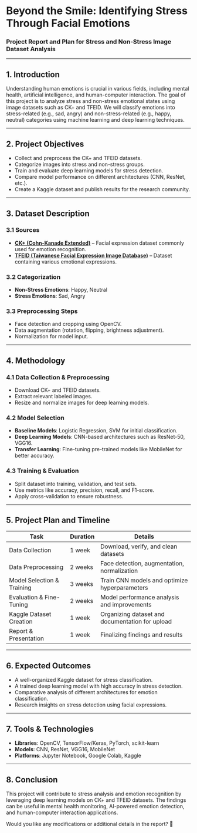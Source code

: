 # Beyond the Smile: Identifying Stress Through Facial Emotions
### **Project Report and Plan for Stress and Non-Stress Image Dataset Analysis**  

---

## **1. Introduction**  
Understanding human emotions is crucial in various fields, including mental health, artificial intelligence, and human-computer interaction. The goal of this project is to analyze stress and non-stress emotional states using image datasets such as CK+ and TFEID. We will classify emotions into stress-related (e.g., sad, angry) and non-stress-related (e.g., happy, neutral) categories using machine learning and deep learning techniques.  

---

## **2. Project Objectives**  

- Collect and preprocess the CK+ and TFEID datasets.  
- Categorize images into stress and non-stress groups.  
- Train and evaluate deep learning models for stress detection.  
- Compare model performance on different architectures (CNN, ResNet, etc.).  
- Create a Kaggle dataset and publish results for the research community.  

---

## **3. Dataset Description**  

### **3.1 Sources**  
- **[CK+ (Cohn-Kanade Extended)](w)** – Facial expression dataset commonly used for emotion recognition.  
- **[TFEID (Taiwanese Facial Expression Image Database)](w)** – Dataset containing various emotional expressions.  

### **3.2 Categorization**  
- **Non-Stress Emotions**: Happy, Neutral  
- **Stress Emotions**: Sad, Angry  

### **3.3 Preprocessing Steps**  
- Face detection and cropping using OpenCV.  
- Data augmentation (rotation, flipping, brightness adjustment).  
- Normalization for model input.  

---

## **4. Methodology**  

### **4.1 Data Collection & Preprocessing**  
- Download CK+ and TFEID datasets.  
- Extract relevant labeled images.  
- Resize and normalize images for deep learning models.  

### **4.2 Model Selection**  
- **Baseline Models**: Logistic Regression, SVM for initial classification.  
- **Deep Learning Models**: CNN-based architectures such as ResNet-50, VGG16.  
- **Transfer Learning**: Fine-tuning pre-trained models like MobileNet for better accuracy.  

### **4.3 Training & Evaluation**  
- Split dataset into training, validation, and test sets.  
- Use metrics like accuracy, precision, recall, and F1-score.  
- Apply cross-validation to ensure robustness.  

---

## **5. Project Plan and Timeline**  

| **Task**                | **Duration** | **Details** |
|-------------------------|-------------|-------------|
| Data Collection         | 1 week      | Download, verify, and clean datasets |
| Data Preprocessing      | 2 weeks     | Face detection, augmentation, normalization |
| Model Selection & Training | 3 weeks | Train CNN models and optimize hyperparameters |
| Evaluation & Fine-Tuning | 2 weeks | Model performance analysis and improvements |
| Kaggle Dataset Creation | 1 week | Organizing dataset and documentation for upload |
| Report & Presentation   | 1 week | Finalizing findings and results |

---

## **6. Expected Outcomes**  

- A well-organized Kaggle dataset for stress classification.  
- A trained deep learning model with high accuracy in stress detection.  
- Comparative analysis of different architectures for emotion classification.  
- Research insights on stress detection using facial expressions.  

---

## **7. Tools & Technologies**  

- **Libraries**: OpenCV, TensorFlow/Keras, PyTorch, scikit-learn  
- **Models**: CNN, ResNet, VGG16, MobileNet  
- **Platforms**: Jupyter Notebook, Google Colab, Kaggle  

---

## **8. Conclusion**  

This project will contribute to stress analysis and emotion recognition by leveraging deep learning models on CK+ and TFEID datasets. The findings can be useful in mental health monitoring, AI-powered emotion detection, and human-computer interaction applications.  

Would you like any modifications or additional details in the report? 🚀
